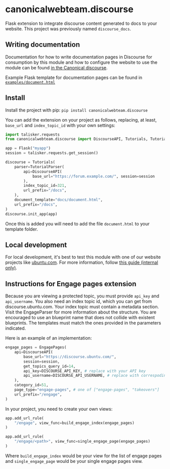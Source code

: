 # canonicalwebteam.discourse

Flask extension to integrate discourse content generated to docs to your website. This project was previously named `discourse_docs`.

## Writing documentation

Documentation for how to write documentation pages in Discourse for consumption by this module and how to configure the website to use the module can be found [in the Canonical discourse](https://discourse.canonical.com/t/creating-discourse-based-documentation-pages/159).

Example Flask template for documentation pages can be found in [`examples/document.html`](https://github.com/canonical-web-and-design/canonicalwebteam.discourse/blob/main/examples/document.html)

## Install

Install the project with pip: `pip install canonicalwebteam.discourse`

You can add the extension on your project as follows, replacing, at least, `base_url` and `index_topic_id` with your own settings:

```python
import talisker.requests
from canonicalwebteam.discourse import DiscourseAPI, Tutorials, TutorialParser

app = Flask("myapp")
session = talisker.requests.get_session()

discourse = Tutorials(
    parser=TutorialParser(
        api=DiscourseAPI(
            base_url="https://forum.example.com/", session=session
        ),
        index_topic_id=321,
        url_prefix="/docs",
    ),
    document_template="docs/document.html",
    url_prefix="/docs",
)
discourse.init_app(app)
```

Once this is added you will need to add the file `document.html` to your template folder.

## Local development

For local development, it's best to test this module with one of our website projects like [ubuntu.com](https://github.com/canonical-web-and-design/ubuntu.com/). For more information, follow [this guide (internal only)](https://discourse.canonical.com/t/how-to-run-our-python-modules-for-local-development/308).

## Instructions for Engage pages extension

Because you are viewing a protected topic, you must provide `api_key` and `api_username`. You also need an index topic id, which you can get from discourse.ubuntu.com. Your index topic must contain a metadata section. Visit the EngageParser for more information about the structure. You are encouraged to use an blueprint name that does not collide with existent blueprints. The templates must match the ones provided in the parameters indicated.

Here is an example of an implementation:

```python
engage_pages = EngagePages(
    api=DiscourseAPI(
        base_url="https://discourse.ubuntu.com/",
        session=session,
        get_topics_query_id=14,
        api_key=DISCOURSE_API_KEY, # replace with your API key
        api_username=DISCOURSE_API_USERNAME, # replace with correspoding username
    ),
    category_id=51,
    page_type="engage-pages", # one of ["engage-pages", "takeovers"]
    url_prefix="/engage",
)
```

In your project, you need to create your own views:

```python
app.add_url_rule(
    "/engage", view_func=build_engage_index(engage_pages)
)

app.add_url_rule(
    "/engage/<path>", view_func=single_engage_page(engage_pages)
)
```

Where `build_engage_index` would be your view for the list of engage pages and `single_engage_page` would be your single engage pages view.
